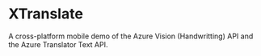 # XTranslate


A cross-platform mobile demo of the Azure Vision (Handwritting) API and the Azure Translator Text API.
